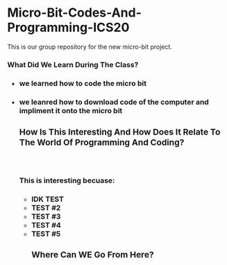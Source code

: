 # Micro-Bit-Codes-And-Programming-ICS20


This is our group repository for the new micro-bit project.



<h3> What Did We Learn During The Class?

<ul>
 <h4> <li> we learned how to code the micro bit 
   <h4> <li> we leanred how to download code of the computer and impliment it onto the micro bit
    

<h3> How Is This Interesting And How Does It Relate To The World Of Programming And Coding?

<br> <h4><p> This is interesting becuase:<p>
 <ul>
 <h4>  <li> IDK TEST
  <li> TEST #2
   <li> TEST #3
    <li> TEST #4 
     <li> TEST #5

<h3> Where Can WE Go From Here?


